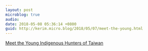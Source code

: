 ```yaml
---
layout: post
microblog: true
audio: 
date: 2018-05-08 05:36:14 +0800
guid: http://kerim.micro.blog/2018/05/07/meet-the-young.html
---
```

[Meet the Young Indigenous Hunters of Taiwan](https://www.saveur.com/taiwan-hunters)
